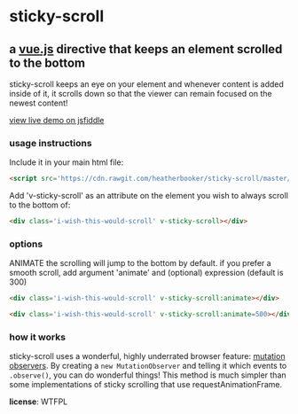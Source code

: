 # sticky-scroll
## a [vue.js](https://vuejs.org/guide/) directive that keeps an element scrolled to the bottom


sticky-scroll keeps an eye on your element and whenever content is added inside of it, it scrolls down so that the viewer can remain focused on the newest content!

[view live demo on jsfiddle](https://jsfiddle.net/heatherbooker/13uf74vh/)

### usage instructions

Include it in your main html file:

```html
<script src='https://cdn.rawgit.com/heatherbooker/sticky-scroll/master/stickyScroll.js'></script>
```

Add 'v-sticky-scroll' as an attribute on the element you wish to always scroll to the bottom of:

```html
<div class='i-wish-this-would-scroll' v-sticky-scroll></div>
```

### options
ANIMATE
the scrolling will jump to the bottom by default. if you prefer a smooth scroll, add
argument 'animate' and (optional) expression <numOfMilliseconds> (default is 300)

```html
<div class='i-wish-this-would-scroll' v-sticky-scroll:animate></div>

<div class='i-wish-this-would-scroll' v-sticky-scroll:animate=500></div>
```


### how it works
sticky-scroll uses a wonderful, highly underrated browser feature: [mutation observers](https://developer.mozilla.org/en/docs/Web/API/MutationObserver). By creating a `new MutationObserver` and telling it which events to `.observe()`, you can do wonderful things! 
This method is much simpler than some implementations of sticky scrolling that use requestAnimationFrame.

**license**: WTFPL
